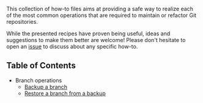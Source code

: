 This collection of how-to files aims at providing a safe way to realize each of the most common operations that are required to maintain or refactor Git repositories.

While the presented recipes have proven being useful, ideas and suggestions to make them better are welcome! Please don't hesitate to open an [issue](https://github.com/gonzalo-bulnes/gardening_with_git/issues) to discuss about any specific how-to.

Table of Contents
-----------------

- Branch operations
  - [Backup a branch](backup_a_branch.md)
  - [Restore a branch from a backup](restore_a_branch_from_a_backup.md)
